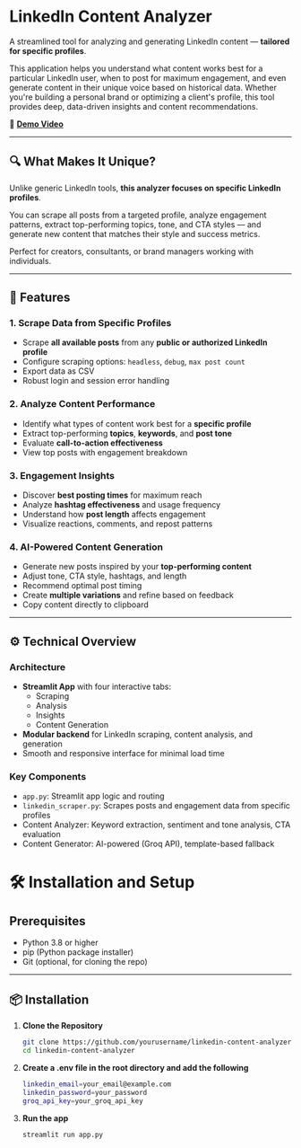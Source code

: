 # LinkedIn Content Analyzer

A streamlined tool for analyzing and generating LinkedIn content — **tailored for specific profiles**.

This application helps you understand what content works best for a particular LinkedIn user, when to post for maximum engagement, and even generate content in their unique voice based on historical data. Whether you're building a personal brand or optimizing a client's profile, this tool provides deep, data-driven insights and content recommendations.

📎 [**Demo Video**](https://drive.google.com/file/d/10iJ4H6wCFZ_-wyjJBS37e1QpMxN8zaIk/view?usp=sharing)

---

## 🔍 What Makes It Unique?

Unlike generic LinkedIn tools, **this analyzer focuses on specific LinkedIn profiles**.

You can scrape all posts from a targeted profile, analyze engagement patterns, extract top-performing topics, tone, and CTA styles — and generate new content that matches their style and success metrics.

Perfect for creators, consultants, or brand managers working with individuals.

---

## 🚀 Features

### 1. Scrape Data from Specific Profiles
- Scrape **all available posts** from any **public or authorized LinkedIn profile**
- Configure scraping options: `headless`, `debug`, `max post count`
- Export data as CSV
- Robust login and session error handling

### 2. Analyze Content Performance
- Identify what types of content work best for a **specific profile**
- Extract top-performing **topics**, **keywords**, and **post tone**
- Evaluate **call-to-action effectiveness**
- View top posts with engagement breakdown

### 3. Engagement Insights
- Discover **best posting times** for maximum reach
- Analyze **hashtag effectiveness** and usage frequency
- Understand how **post length** affects engagement
- Visualize reactions, comments, and repost patterns

### 4. AI-Powered Content Generation
- Generate new posts inspired by your **top-performing content**
- Adjust tone, CTA style, hashtags, and length
- Recommend optimal post timing
- Create **multiple variations** and refine based on feedback
- Copy content directly to clipboard

---

## ⚙️ Technical Overview

### Architecture

- **Streamlit App** with four interactive tabs:
  - Scraping
  - Analysis
  - Insights
  - Content Generation
- **Modular backend** for LinkedIn scraping, content analysis, and generation
- Smooth and responsive interface for minimal load time

### Key Components

- `app.py`: Streamlit app logic and routing
- `linkedin_scraper.py`: Scrapes posts and engagement data from specific profiles
- Content Analyzer: Keyword extraction, sentiment and tone analysis, CTA evaluation
- Content Generator: AI-powered (Groq API), template-based fallback

# 🛠️ Installation and Setup

## Prerequisites

- Python 3.8 or higher
- pip (Python package installer)
- Git (optional, for cloning the repo)

---

## 📦 Installation

1. **Clone the Repository**
   ```bash
   git clone https://github.com/yourusername/linkedin-content-analyzer.git
   cd linkedin-content-analyzer
2. **Create a .env file in the root directory and add the following**
   ```bash
   linkedin_email=your_email@example.com
   linkedin_password=your_password
   groq_api_key=your_groq_api_key
3. **Run the app**
   ```bash
   streamlit run app.py


